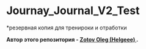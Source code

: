 # Journay_Journal_V2_Test

*резервная копия для тренироки и отработки 


**Автор этого репозитория - [ Zotov Oleg (Helgeee) ](https://github.com/Helgeee).**
